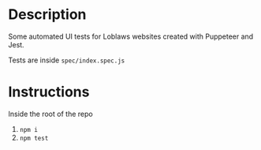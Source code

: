 # Description
Some automated UI tests for Loblaws websites created with Puppeteer and Jest.

Tests are inside ```spec/index.spec.js```

# Instructions
Inside the root of the repo
1. ```npm i```
2. ```npm test```
